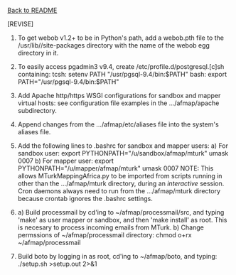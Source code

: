 [Back to README](../README.md)

[REVISE]

1) To get webob v1.2+ to be in Python's path, add a webob.pth file to the /usr/lib/<python>/site-packages directory with the name of the webob egg directory in it.

2) To easily access pgadmin3 v9.4, create /etc/profile.d/postgresql.[c]sh containing:
tcsh:
setenv PATH "/usr/pgsql-9.4/bin:$PATH"
bash:
export PATH="/usr/pgsql-9.4/bin:$PATH"

3) Add Apache http/https WSGI configurations for sandbox and mapper virtual hosts:
see configuration file examples in the .../afmap/apache subdirectory.

4) Append changes from the .../afmap/etc/aliases file into the system's aliases file.

5) Add the following lines to .bashrc for sandbox and mapper users:
a) For sandbox user:
export PYTHONPATH="/u/sandbox/afmap/mturk"
umask 0007
b) For mapper user:
export PYTHONPATH="/u/mapper/afmap/mturk"
umask 0007
NOTE: This allows MTurkMappingAfrica.py to be imported from scripts running in 
      other than the .../afmap/mturk directory, during an *interactive* session.
      Cron daemons always need to run from the .../afmap/mturk directory
      because crontab ignores the .bashrc settings.

6) a) Build processmail by cd'ing to ~/afmap/processmail/src, and typing 'make' as user mapper or sandbox, and then 'make install' as root. This is necesary to process incoming emails from MTurk.
   b) Change permssions of ~/afmap/processmail directory: chmod o+rx ~/afmap/processmail

7) Build boto by logging in as root, cd'ing to ~/afmap/boto, and typing:
    ./setup.sh >setup.out 2>&1

